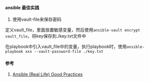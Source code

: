 #### ansible 最佳实践

1. 使用vault-file来保存密码

定义vault_file，里面放置敏感变量，然后使用`ansible-vault encrypt vault_file`，将key保存到./key.txt文件中

在playbook中引入vault_file中的变量，执行playbook时，使用`ansible-playbook xxx --vault-password-file ./key.txt`

#### 参考

1. [Ansible (Real Life) Good Practices](https://reinteractive.com/posts/167-ansible-real-life-good-practices)
